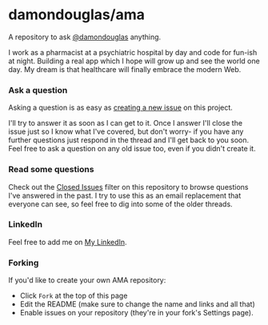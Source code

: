 # damondouglas/ama

A repository to ask [@damondouglas](https://www.linkedin.com/in/damondouglas) anything.

I work as a pharmacist at a psychiatric hospital by day and code for fun-ish at night.  Building a real app which I hope will grow up and see the world one day.  My dream is that healthcare will finally embrace the modern Web.

### Ask a question

Asking a question is as easy as
[creating a new issue](https://github.com/damondouglas/ama/issues/new) on this
project.

I'll try to answer it as soon as I can get to it. Once I answer I'll close the
issue just so I know what I've covered, but don't worry- if you have any further
questions just respond in the thread and I'll get back to you soon. Feel free to
ask a question on any old issue too, even if you didn't create it.

### Read some questions

Check out the [Closed Issues](https://github.com/damondouglas/ama/issues?q=is%3Aissue+is%3Aclosed)
filter on this repository to browse questions I've answered in the past. I try
to use this as an email replacement that everyone can see, so feel free to dig
into some of the older threads.

### LinkedIn

Feel free to add me on [My LinkedIn](https://www.linkedin.com/in/damondouglas).

### Forking

If you'd like to create your own AMA repository:

- Click `Fork` at the top of this page
- Edit the README (make sure to change the name and links and all that)
- Enable issues on your repository (they're in your fork's Settings page).
